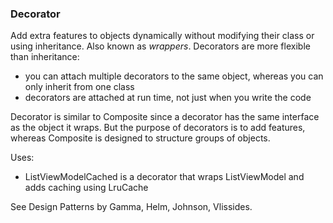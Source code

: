 ### Decorator

Add extra features to objects dynamically without modifying their class or using inheritance. Also known as *wrappers*. Decorators are more flexible than inheritance:

-	you can attach multiple decorators to the same object, whereas you can only inherit from one class
-	decorators are attached at run time, not just when you write the code


Decorator is similar to Composite since a decorator has the same interface as the object it wraps. But the purpose of decorators is to add features, whereas Composite is designed to structure groups of objects.

Uses:

-	ListViewModelCached is a decorator that wraps ListViewModel 
	and adds caching using LruCache


See Design Patterns by Gamma, Helm, Johnson, Vlissides.
